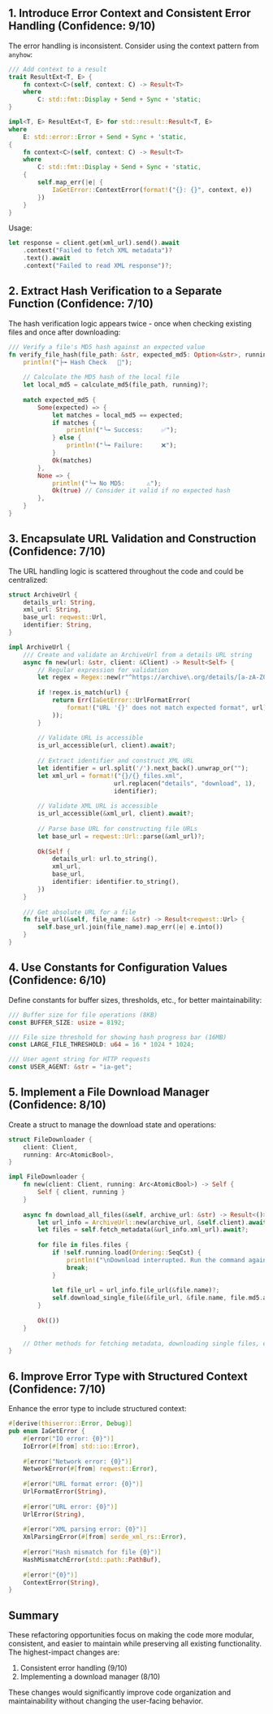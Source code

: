 ## 1. Introduce Error Context and Consistent Error Handling (Confidence: 9/10)

The error handling is inconsistent. Consider using the context pattern from `anyhow`:

```rust
/// Add context to a result
trait ResultExt<T, E> {
    fn context<C>(self, context: C) -> Result<T>
    where
        C: std::fmt::Display + Send + Sync + 'static;
}

impl<T, E> ResultExt<T, E> for std::result::Result<T, E>
where
    E: std::error::Error + Send + Sync + 'static,
{
    fn context<C>(self, context: C) -> Result<T>
    where
        C: std::fmt::Display + Send + Sync + 'static,
    {
        self.map_err(|e| {
            IaGetError::ContextError(format!("{}: {}", context, e))
        })
    }
}
```

Usage:
```rust
let response = client.get(xml_url).send().await
    .context("Failed to fetch XML metadata")?
    .text().await
    .context("Failed to read XML response")?;
```

## 2. Extract Hash Verification to a Separate Function (Confidence: 7/10)

The hash verification logic appears twice - once when checking existing files and once after downloading:

```rust
/// Verify a file's MD5 hash against an expected value
fn verify_file_hash(file_path: &str, expected_md5: Option<&str>, running: &Arc<AtomicBool>) -> Result<bool> {
    println!("├╼ Hash Check   🧮");
    
    // Calculate the MD5 hash of the local file
    let local_md5 = calculate_md5(file_path, running)?;
    
    match expected_md5 {
        Some(expected) => {
            let matches = local_md5 == expected;
            if matches {
                println!("╰╼ Success:     ✅");
            } else {
                println!("╰╼ Failure:     ❌");
            }
            Ok(matches)
        },
        None => {
            println!("╰╼ No MD5:      ⚠️");
            Ok(true) // Consider it valid if no expected hash
        },
    }
}
```

## 3. Encapsulate URL Validation and Construction (Confidence: 7/10)

The URL handling logic is scattered throughout the code and could be centralized:

```rust
struct ArchiveUrl {
    details_url: String,
    xml_url: String,
    base_url: reqwest::Url,
    identifier: String,
}

impl ArchiveUrl {
    /// Create and validate an ArchiveUrl from a details URL string
    async fn new(url: &str, client: &Client) -> Result<Self> {
        // Regular expression for validation
        let regex = Regex::new(r"^https://archive\.org/details/[a-zA-Z0-9_\-.@]+$")?;
        
        if !regex.is_match(url) {
            return Err(IaGetError::UrlFormatError(
                format!("URL '{}' does not match expected format", url)
            ));
        }
        
        // Validate URL is accessible
        is_url_accessible(url, client).await?;
        
        // Extract identifier and construct XML URL
        let identifier = url.split('/').next_back().unwrap_or("");
        let xml_url = format!("{}/{}_files.xml", 
                             url.replacen("details", "download", 1),
                             identifier);
                             
        // Validate XML URL is accessible
        is_url_accessible(&xml_url, client).await?;
        
        // Parse base URL for constructing file URLs
        let base_url = reqwest::Url::parse(&xml_url)?;
        
        Ok(Self {
            details_url: url.to_string(),
            xml_url,
            base_url,
            identifier: identifier.to_string(),
        })
    }
    
    /// Get absolute URL for a file
    fn file_url(&self, file_name: &str) -> Result<reqwest::Url> {
        self.base_url.join(file_name).map_err(|e| e.into())
    }
}
```

## 4. Use Constants for Configuration Values (Confidence: 6/10)

Define constants for buffer sizes, thresholds, etc., for better maintainability:

```rust
/// Buffer size for file operations (8KB)
const BUFFER_SIZE: usize = 8192;

/// File size threshold for showing hash progress bar (16MB)
const LARGE_FILE_THRESHOLD: u64 = 16 * 1024 * 1024;

/// User agent string for HTTP requests
const USER_AGENT: &str = "ia-get";
```

## 5. Implement a File Download Manager (Confidence: 8/10)

Create a struct to manage the download state and operations:

```rust
struct FileDownloader {
    client: Client,
    running: Arc<AtomicBool>,
}

impl FileDownloader {
    fn new(client: Client, running: Arc<AtomicBool>) -> Self {
        Self { client, running }
    }
    
    async fn download_all_files(&self, archive_url: &str) -> Result<()> {
        let url_info = ArchiveUrl::new(archive_url, &self.client).await?;
        let files = self.fetch_metadata(&url_info.xml_url).await?;
        
        for file in files.files {
            if !self.running.load(Ordering::SeqCst) {
                println!("\nDownload interrupted. Run the command again to resume remaining files.");
                break;
            }
            
            let file_url = url_info.file_url(&file.name)?;
            self.download_single_file(&file_url, &file.name, file.md5.as_deref()).await?;
        }
        
        Ok(())
    }
    
    // Other methods for fetching metadata, downloading single files, etc.
}
```

## 6. Improve Error Type with Structured Context (Confidence: 7/10)

Enhance the error type to include structured context:

```rust
#[derive(thiserror::Error, Debug)]
pub enum IaGetError {
    #[error("IO error: {0}")]
    IoError(#[from] std::io::Error),
    
    #[error("Network error: {0}")]
    NetworkError(#[from] reqwest::Error),
    
    #[error("URL format error: {0}")]
    UrlFormatError(String),
    
    #[error("URL error: {0}")]
    UrlError(String),
    
    #[error("XML parsing error: {0}")]
    XmlParsingError(#[from] serde_xml_rs::Error),
    
    #[error("Hash mismatch for file {0}")]
    HashMismatchError(std::path::PathBuf),
    
    #[error("{0}")]
    ContextError(String),
}
```

## Summary

These refactoring opportunities focus on making the code more modular, consistent, and easier to maintain while preserving all existing functionality. The highest-impact changes are:

1. Consistent error handling (9/10)
2. Implementing a download manager (8/10)

These changes would significantly improve code organization and maintainability without changing the user-facing behavior.
